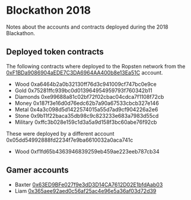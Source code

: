 # Blockathon 2018

Notes about the accounts and contracts deployed during the 2018 Blackathon.

## Deployed token contracts

The following contracts where deployed to the Ropsten network from the [0xF1BDa9086904aEDE7C3DA6964AA400b8e13Ea51C](https://ropsten.etherscan.io/address/0xf1bda9086904aede7c3da6964aa400b8e13ea51c) account.

* Wood 0xa6464b2a0b32130ff76d3c941009cf747bc0e9ce
* Gold 0x75281ffc939bc0d013964954959793f760342b11
* Diamonds 0xe99688a81c02bf72f02cbac04cdca7f1108f72cb
* Money 0x187f3e16d0d76edc62b7a90a67533cbcb327e146
* Metal 0x4a3c098d5d1422574015a55d7ad9cf904226a2e6
* Stone 0x9b11f22baca35db98c9c823233e683a7983d55cd
* Military 0xffc3b028e159c1d3a5a9d158f3bc60abe76f92cb

These were deployed by a different account 0x05dd54992888fd2234f7e9ba6610032a0aca741c
* Wood 0xf1fd65b4363946839259eb459ae223eeb787cb34 

## Gamer accounts

* Baxter [0x63ED9BFe027f9e3dD3D14CA7612D02E1bfdAab03](https://ropsten.etherscan.io/address/0x63ed9bfe027f9e3dd3d14ca7612d02e1bfdaab03)
* Liam [0x365aee92aed0c56af25ac4e96e5a36af03d72d39](https://ropsten.etherscan.io/address/0x365aee92aed0c56af25ac4e96e5a36af03d72d39)

